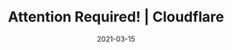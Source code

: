 ---
title: "Attention Required! | Cloudflare"
date: 2021-03-15
externalLink: https://m-cacm.acm.org/magazines/2020/9/246941-keeping-calm/fulltext
---